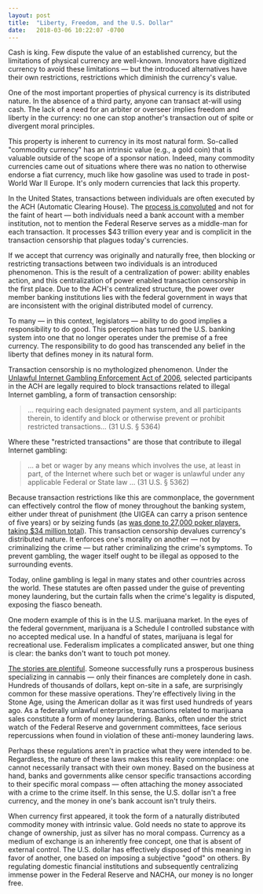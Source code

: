 ```yaml
---
layout: post
title:  "Liberty, Freedom, and the U.S. Dollar"
date:   2018-03-06 10:22:07 -0700
---
```


Cash is king. Few dispute the value of an established currency, but the
limitations of physical currency are well-known. Innovators have digitized
currency to avoid these limitations — but the introduced alternatives have
their own restrictions, restrictions which diminish the currency's value.

One of the most important properties of physical currency is its distributed
nature. In the absence of a third party, anyone can transact at-will using
cash. The lack of a need for an arbiter or overseer implies freedom and liberty
in the currency: no one can stop another's transaction out of spite or
divergent moral principles.

This property is inherent to currency in its most natural form. So-called
"commodity currency" has an intrinsic value (e.g., a gold coin) that is valuable
outside of the scope of a sponsor nation. Indeed, many commodity currencies
came out of situations where there was no nation to otherwise endorse a
fiat currency, much like how gasoline was used to trade in post-World War II
Europe. It's only modern currencies that lack this property.

In the United States, transactions between individuals are often executed
by the ACH (Automatic Clearing House). The
[process is convoluted](https://engineering.gusto.com/how-ach-works-a-developer-perspective-part-1/)
and not for the faint of heart — both individuals need a bank account with a
member institution, not to mention the Federal Reserve serves as a middle-man
for each transaction. It processes $43 trillion every year and is complicit
in the transaction censorship that plagues today's currencies.

If we accept that currency was originally and naturally free, then blocking
or restricting transactions between two individuals is an introduced
phenomenon. This is the result of a centralization of power: ability enables
action, and this centralization of power enabled transaction censorship in the
first place. Due to the ACH's centralized structure, the power over member
banking institutions lies with the federal government in ways that are
inconsistent with the original distributed model of currency.

To many — in this context, legislators — ability to do good implies a
responsibility to do good. This perception has turned the U.S. banking
system into one that no longer operates under the premise of a free currency.
The responsibility to do good has transcended any belief in the liberty that
defines money in its natural form.

Transaction censorship is no mythologized phenomenon. Under the
[Unlawful Internet Gambling Enforcement Act of 2006](https://www.law.cornell.edu/uscode/text/31/subtitle-IV/chapter-53/subchapter-IV),
selected participants in the ACH are legally required to block transactions
related to illegal Internet gambling, a form of transaction censorship:

> ... requiring each designated payment system, and all participants therein,
to identify and block or otherwise prevent or prohibit restricted
transactions... (31 U.S. § 5364)

Where these "restricted transactions" are those that contribute to illegal
Internet gambling:

> ... a bet or wager by any means which involves the use, at least in part, of
the Internet where such bet or wager is unlawful under any applicable Federal
or State law ... (31 U.S. § 5362)

Because transaction restrictions like this are commonplace, the government can
effectively control the flow of money throughout the banking system, either
under threat of punishment (the UIGEA can carry a prison sentence of five
years) or by seizing funds (as
[was done to 27,000 poker players, taking $34 million total](https://www.wsj.com/articles/SB124459561862800591)).
This transaction censorship devalues currency's distributed nature. It
enforces one's morality on another — not by criminalizing the crime — but
rather criminalizing the crime's symptoms. To prevent gambling, the wager
itself ought to be illegal as opposed to the surrounding events.

Today, online gambling is legal in many states and other countries across
the world. These statutes are often passed under the guise of preventing
money laundering, but the curtain falls when the crime's legality is disputed,
exposing the fiasco beneath.

One modern example of this is in the U.S. marijuana market. In the eyes of
the federal government, marijuana is a Schedule I controlled substance with
no accepted medical use. In a handful of states, marijuana is legal for
recreational use. Federalism implicates a complicated answer, but one thing is
clear: the banks don't want to touch pot money.

[The stories are plentiful](https://www.nytimes.com/2018/01/04/magazine/where-pot-entrepreneurs-go-when-the-banks-just-say-no.html).
Someone successfully runs a prosperous business specializing in cannabis — only
their finances are completely done in cash. Hundreds of thousands of dollars,
kept on-site in a safe, are surprisingly common for these massive operations.
They're effectively living in the Stone Age, using the American dollar as it
was first used hundreds of years ago. As a federally unlawful enterprise,
transactions related to marijuana sales constitute a form of money laundering.
Banks, often under the strict watch of the Federal Reserve and government
committees, face serious repercussions when found in violation of these
anti-money laundering laws.

Perhaps these regulations aren't in practice what they were intended to be.
Regardless, the nature of these laws makes this reality commonplace: one
cannot necessarily transact with their own money. Based on the business at
hand, banks and governments alike censor specific transactions according to
their specific moral compass — often attaching the money associated with a
crime to the crime itself. In this sense, the U.S. dollar isn't a free
currency, and the money in one's bank account isn't truly theirs.

When currency first appeared, it
took the form of a naturally distributed commodity money with intrinsic value.
Gold needs no state to approve its change of ownership, just as silver has no
moral compass. Currency as a medium of exchange is an
inherently free concept, one that is absent of external control. The U.S.
dollar has effectively disposed of this meaning in favor of another,
one based on imposing a subjective "good" on others.
By regulating domestic financial institutions and subsequently centralizing
immense power in the Federal Reserve and NACHA, our money is no longer free.
